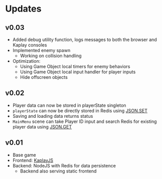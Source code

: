 # Updates

## v0.03

- Added debug utility function, logs messages to both the browser and Kaplay consoles
- Implemented enemy spawn
  - Working on collision handling
- Optimization:
  - Using Game Object local timers for enemy behaviors
  - Using Game Object local input handler for player inputs
  - Hide offscreen objects

## v0.02

- Player data can now be stored in playerState singleton
- `playerState` can now be directly stored in Redis using [JSON.SET](https://redis.io/docs/latest/commands/json.set/)
- Saving and loading data returns status
- `MainMenu` scene can take Player ID input and search Redis for existing player data using [JSON.GET](https://redis.io/docs/latest/commands/json.get/)

## v0.01

- Base game
- Frontend: [KaplayJS](https://kaplayjs.com/)
- Backend: NodeJS with Redis for data persistence
  - Backend also serving static frontend
